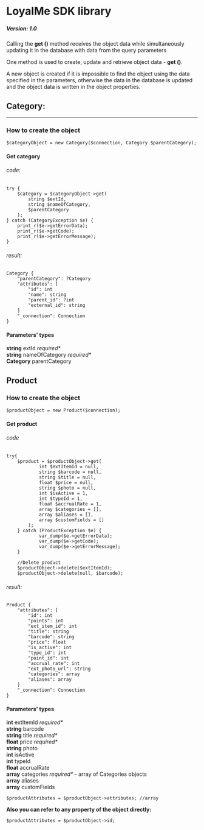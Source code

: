 # LoyalMe SDK library  
##### Version: 1.0 

Calling the **get ()** method receives the object data while simultaneously updating it in the database with data from the query parameters

One method is used to create, update and retrieve object data - **get ()**.

A new object is created if it is impossible to find the object using the data specified in the parameters, otherwise the data in the database is updated and the object data is written in the object properties.


## Category:  
___
### How to create the object  

`$categoryObject = new Category($connection, Category $parentCategory);`

#### Get category

###### code:
    try {
        $category = $categoryObject->get(
            string $extId,
            string $nameOfCategory,
            $parentCategory
        );
    } catch (CategoryException $e) {
        print_r($e->getErrorData);
        print_r($e->getCode);
        print_r($e->getErrorMessage);
    }
      
###### result:
    Category {
        "parentCategory": ?Category
        "attributes": [
            "id": int
            "name": string
            "parent_id": ?int
            "external_id": string
        ]
        "_connection": Connection
    }

#### Parameters' types

**string** extId _required*_    
**string** nameOfCategory _required*_   
**Category** parentCategory
    
## Product

### How to create the object  

`$productObject = new Product($connection);`

#### Get product

###### code
    try{
        $product = $productObject->get(
                int $extItemId = null,
                string $barcode = null,
                string $title = null,
                float $price = null,
                string $photo = null,
                int $isActive = 1,
                int $typeId = 1,
                float $accrualRate = 1,
                array $categories = [],
                array $aliases = [],
                array $customFields = []
            );
        } catch (ProductException $e) {
                var_dump($e->getErrorData);
                var_dump($e->getCode);
                var_dump($e->getErrorMessage);
        }
        
        //Delete product
        $productObject->delete($extItemId);
        $productObject->delete(null, $barcode);

###### result:
    Product {
        "attributes": [
            "id": int
            "points": int
            "ext_item_id": int
            "title": string
            "barcode": string
            "price": float
            "is_active": int
            "type_id": int
            "point_id": int
            "accrual_rate": int
            "ext_photo_url": string
            "categories": array
            "aliases": array
        ]
        "_connection": Connection
    }

#### Parameters' types

**int** extItemId _required*_    
**string** barcode  
**string** title _required*_   
**float** price _required*_    
**string** photo    
**int** isActive  
**int** typeId  
**float** accrualRate  
**array** categories _required*_ - array of Categories objects  
**array** aliases  
**array** customFields  

`$productAttributes = $productObject->attributes; //array`

**Also you can refer to any property of the object directly:**

`$productAttributes = $productObject->id;`

